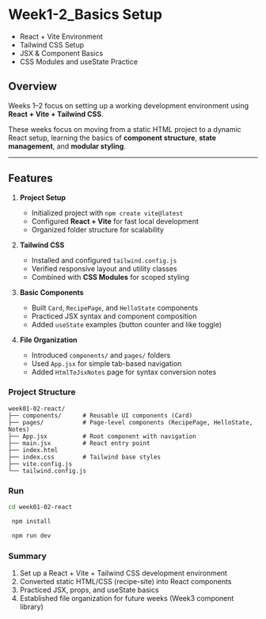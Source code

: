# Week1-2_Basics Setup
- React + Vite Environment
- Tailwind CSS Setup
- JSX & Component Basics
- CSS Modules and useState Practice

## Overview
Weeks 1–2 focus on setting up a working development environment using **React + Vite + Tailwind CSS**.  

These weeks focus on moving from a static HTML project to a dynamic React setup, learning the basics of **component structure**, **state management**, and **modular styling**.

---

## Features
1. **Project Setup**
    - Initialized project with `npm create vite@latest`
    - Configured **React + Vite** for fast local development  
    - Organized folder structure for scalability

2. **Tailwind CSS**
    - Installed and configured `tailwind.config.js`
    - Verified responsive layout and utility classes  
    - Combined with **CSS Modules** for scoped styling 

3. **Basic Components**
    - Built `Card`, `RecipePage`, and `HelloState` components  
    - Practiced JSX syntax and component composition  
    - Added `useState` examples (button counter and like toggle)  

4. **File Organization**
    - Introduced `components/` and `pages/` folders  
    - Used `App.jsx` for simple tab-based navigation  
    - Added `HtmlToJsxNotes` page for syntax conversion notes  

### Project Structure
```text
week01-02-react/
├── components/      # Reusable UI components (Card)
├── pages/           # Page-level components (RecipePage, HelloState, Notes)
├── App.jsx          # Root component with navigation
├── main.jsx         # React entry point
├── index.html
├── index.css        # Tailwind base styles
├── vite.config.js
└── tailwind.config.js
```

### Run
```bash
cd week01-02-react
```

```bash
 npm install
```

```bash
 npm run dev
```

### Summary
   1. Set up a React + Vite + Tailwind CSS development environment
   2. Converted static HTML/CSS (recipe-site) into React components
   3. Practiced JSX, props, and useState basics
   4. Established file organization for future weeks (Week3 component library)